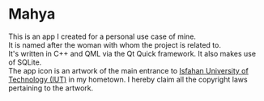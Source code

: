 # Mahya

This is an app I created for a personal use case of mine.  
It is named after the woman with whom the project is related to.  
It's written in C++ and QML via the Qt Quick framework. It also makes use of SQLite.  
The app icon is an artwork of the main entrance to [Isfahan University of Technology (IUT)](https://english.iut.ac.ir) in my hometown. I hereby claim all the copyright laws pertaining to the artwork.
